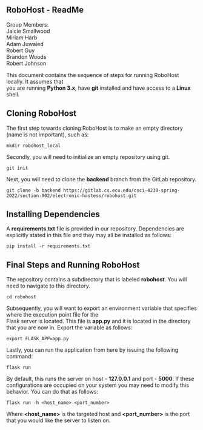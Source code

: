 ## RoboHost - ReadMe

Group Members:         
Jaicie Smallwood  
Miriam Harb  
Adam Juwaied  
Robert Guy  
Brandon Woods  
Robert Johnson  

This document contains the sequence of steps for running RoboHost locally. It assumes that  
you are running **Python 3.x**, have **git** installed and have access to a **Linux** shell.

## Cloning RoboHost

The first step towards cloning RoboHost is to make an empty directory (name is not important), such as:

```
mkdir robohost_local
```

Secondly, you will need to initialize an empty repository using git.

```
git init
```

Next, you will need to clone the **backend** branch from the GitLab repository.

```
git clone -b backend https://gitlab.cs.ecu.edu/csci-4230-spring-2022/section-002/electronic-hostess/robohost.git
```

## Installing Dependencies

A **requirements.txt** file is provided in our repository. Dependencies are explicitly stated in this file and they
may all be installed as follows:

```
pip install -r requirements.txt
```

## Final Steps and Running RoboHost

The repository contains a subdirectory that is labeled **robohost**. You will need to navigate to this directory.

```
cd robohost
```

Subsequently, you will want to export an environment variable that specifies where the execution point file for the  
Flask server is located. This file is **app.py** and it is located in the directory that you are now in. Export the
variable as follows:

```
export FLASK_APP=app.py
```

Lastly, you can run the application from here by issuing the following command:

```
flask run
```

By default, this runs the server on host - **127.0.0.1** and port - **5000**. If these configurations
are occupied on your system you may need to modify this behavior. You can do that as follows:

```
flask run -h <host_name> <port_number>
```

Where **<host_name>** is the targeted host and **<port_number>** is the port that you would like the server
to listen on.
